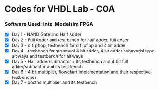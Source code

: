 # Codes for VHDL Lab - COA
### Software Used: Intel Modelsim FPGA
- [X] Day 1 - NAND Gate and Half Adder 
- [X] Day 2 - Full Adder and test bench for half adder, full adder
- [X] Day 3 - d flipflop, testbench for d flipflop and 4 bit adder
- [X] Day 4 - testbench for structural 4 bit adder, 4 bit adder behavorial type alt ways and testbench for alt ways
- [X] Day 5 - Half adder/subtractor + its testbench and 4 bit full adder/subtractor and its test bench
- [X] Day 6 - 4 bit multiplier, flowchart implementation and their respective testbenches
- [X] Day 7 - booths multiplier and its testbench